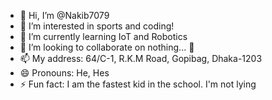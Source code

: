- 👋 Hi, I’m @Nakib7079
- 👀 I’m interested in sports and coding!
- 🌱 I’m currently learning IoT and Robotics
- 💞️ I’m looking to collaborate on nothing... 💩
- 📫 My address: 64/C-1, R.K.M Road, Gopibag, Dhaka-1203
- 😄 Pronouns: He, Hes
- ⚡ Fun fact: I am the fastest kid in the school. I'm not lying
